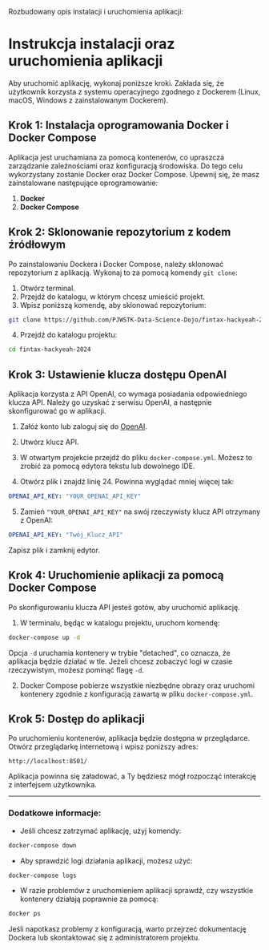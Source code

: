 Rozbudowany opis instalacji i uruchomienia aplikacji:

# Instrukcja instalacji oraz uruchomienia aplikacji
Aby uruchomić aplikację, wykonaj poniższe kroki. Zakłada się, że użytkownik korzysta z systemu operacyjnego zgodnego z Dockerem (Linux, macOS, Windows z zainstalowanym Dockerem).

## Krok 1: Instalacja oprogramowania Docker i Docker Compose

Aplikacja jest uruchamiana za pomocą kontenerów, co upraszcza zarządzanie zależnościami oraz konfiguracją środowiska. Do tego celu wykorzystany zostanie Docker oraz Docker Compose. Upewnij się, że masz zainstalowane następujące oprogramowanie:

1. **Docker**
2. **Docker Compose**

## Krok 2: Sklonowanie repozytorium z kodem źródłowym

Po zainstalowaniu Dockera i Docker Compose, należy sklonować repozytorium z aplikacją. Wykonaj to za pomocą komendy `git clone`:

1. Otwórz terminal.
2. Przejdź do katalogu, w którym chcesz umieścić projekt.
3. Wpisz poniższą komendę, aby sklonować repozytorium:

```bash
git clone https://github.com/PJWSTK-Data-Science-Dojo/fintax-hackyeah-2024
```

4. Przejdź do katalogu projektu:

```bash
cd fintax-hackyeah-2024
```

## Krok 3: Ustawienie klucza dostępu OpenAI

Aplikacja korzysta z API OpenAI, co wymaga posiadania odpowiedniego klucza API. Należy go uzyskać z serwisu OpenAI, a następnie skonfigurować go w aplikacji.

1. Załóż konto lub zaloguj się do [OpenAI](https://platform.openai.com/).
2. Utwórz klucz API.
3. W otwartym projekcie przejdź do pliku `docker-compose.yml`. Możesz to zrobić za pomocą edytora tekstu lub dowolnego IDE.

4. Otwórz plik i znajdź linię 24. Powinna wyglądać mniej więcej tak:

```yaml
OPENAI_API_KEY: "YOUR_OPENAI_API_KEY"
```

5. Zamień `"YOUR_OPENAI_API_KEY"` na swój rzeczywisty klucz API otrzymany z OpenAI:

```yaml
OPENAI_API_KEY: "Twój_Klucz_API"
```

Zapisz plik i zamknij edytor.

## Krok 4: Uruchomienie aplikacji za pomocą Docker Compose

Po skonfigurowaniu klucza API jesteś gotów, aby uruchomić aplikację.

1. W terminalu, będąc w katalogu projektu, uruchom komendę:

```bash
docker-compose up -d
```

Opcja `-d` uruchamia kontenery w trybie "detached", co oznacza, że aplikacja będzie działać w tle. Jeżeli chcesz zobaczyć logi w czasie rzeczywistym, możesz pominąć flagę `-d`.

2. Docker Compose pobierze wszystkie niezbędne obrazy oraz uruchomi kontenery zgodnie z konfiguracją zawartą w pliku `docker-compose.yml`.

## Krok 5: Dostęp do aplikacji

Po uruchomieniu kontenerów, aplikacja będzie dostępna w przeglądarce. Otwórz przeglądarkę internetową i wpisz poniższy adres:

```
http://localhost:8501/
```

Aplikacja powinna się załadować, a Ty będziesz mógł rozpocząć interakcję z interfejsem użytkownika.

---

### Dodatkowe informacje:

- Jeśli chcesz zatrzymać aplikację, użyj komendy:

```bash
docker-compose down
```

- Aby sprawdzić logi działania aplikacji, możesz użyć:

```bash
docker-compose logs
```

- W razie problemów z uruchomieniem aplikacji sprawdź, czy wszystkie kontenery działają poprawnie za pomocą:

```bash
docker ps
```

Jeśli napotkasz problemy z konfiguracją, warto przejrzeć dokumentację Dockera lub skontaktować się z administratorem projektu.